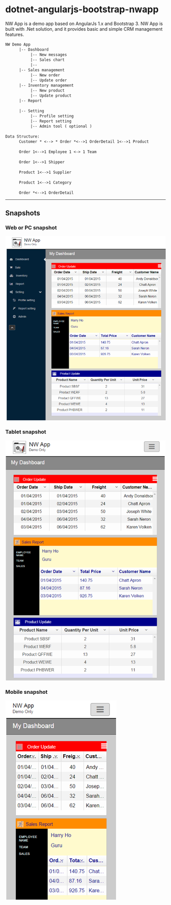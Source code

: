 # dotnet-angularjs-bootstrap-nwapp

NW App is a demo app based on AngularJs 1.x and Bootstrap 3. NW App is built with .Net solution, and it provides basic and simple CRM management features. 

```
NW Demo App 
      |-- Dashboard 
           |-- New messages
           |-- Sales chart
           |-- 
      |-- Sales management 
           |-- New order 
           |-- Update order 
      |-- Inventory management 
           |-- New product 
           |-- Update product
      |-- Report
          
      |-- Setting   
           |-- Profile setting
           |-- Report setting
           |-- Admin tool ( optional ) 

Data Structure: 
      Customer * <--> * Order *<-->1 OrderDetail 1<-->1 Product 

      Order 1<-->1 Employee 1 <-> 1 Team

      Order 1<-->1 Shipper

      Product 1<-->1 Supplier 

      Product 1<-->1 Category

      Order *<-->1 OrderDetail      
```

---


## Snapshots

### Web or PC snapshot

![Web snapshot](https://github.com/harryho/demo-angularjs-bootstrap-nwapp/blob/master/snapshots/demo-ng-boot-web.PNG)

### Tablet snapshot

![Tablet snapshot](https://github.com/harryho/demo-angularjs-bootstrap-nwapp/blob/master/snapshots/demo-ng-boot-tablet.PNG)

### Mobile snapshot

![Mobile snapshot](https://github.com/harryho/demo-angularjs-bootstrap-nwapp/blob/master/snapshots/demo-ng-boot-mobile.PNG)
